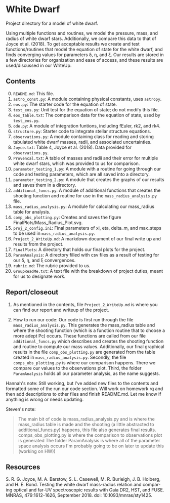 White Dwarf
===========

Project directory for a model of white dwarf. 

Using multiple functions and routines, we model the pressure, mass, and radius of white dwarf stars. Additionally, we compare this data to that of Joyce et al. (2018). To get acceptable results we create and test functions/routines that model the equation of state for the white dwarf, and finds converging values for parameters δ, η, and ξ. Our results are stored in a few directories for organization and ease of access, and these results are used/discussed in our WriteUp.

Contents
--------

0. `README.md`: This file.
1. `astro_const.py`: A module containing physical constants, uses `astropy`.
2. `eos.py`: The starter code for the equation of state.
3. `test_eos.py`: Unit test for the equation of state; do not modify this file.
4. `eos_table.txt`: The comparison data for the equation of state, used by `test_eos.py`.
5. `ode.py`: A module of integration funtions, including fEuler, rk2, and rk4. 
6. `structure.py`: Starter code to integrate stellar structure equations.
7. `observations.py`: A module containing class for reading and storing tabulated
    white dwarf masses, radii, and associated uncertainties. 
8. `Joyce.txt`: Table 4, Joyce et al. (2018). Data provided for `observations.py`.
9. `Provencal.txt`: A table of masses and radii and their error for multiple white dwarf stars, which was provided to us for comparison.
10. `parameter_testing_1.py`: A module with a routine for going through our code and testing parameters, which are all saved into a directory. 
11. `parameter_testing_2.py`: A module that creates the graphs of our results and saves them in a directory. 
12. `additional_funcs.py`: A module of additional functions that creates the shooting function and routine for use in the `mass_radius_analysis.py` file.
13. `mass_radius_analysis.py`: A module for calculating our mass_radius table for analysis. 
14. `comp_obs_plotting.py`: Creates and saves the figure FinalPlots/Mass_Radius_Plot.svg.
15. `proj_2_config.ini`: Final parameters of xi, eta, delta_m, and max_steps to be used in `mass_radius_analysis.py`. 
16. `Project_2_WriteUp.md`: A markdown document of our final write up and results from the project.
17. `FinalPlots`: A directory that holds our final plots for the project.
18. `ParamAnalysis`: A directory filled with csv files as a result of testing for our δ, η, and ξ convergences. 
19. `rubric.md`: The rubric provided to us. 
20. `GroupReadMe.txt`: A text file with the breakdown of project duties, meant for us to designate work. 

Report/closeout
---------------

1. As mentioned in the contents, file `Project_2_WriteUp.md` is where you can find our report and writeup of the project. 

2. How to run our code: 
    Our code is first run through the file `mass_radius_analysis.py`. This generates the mass_radius table and where the shooting function (which is a function routine that to choose a more adept Pc) occurs. These functions are called from our file `additional_funcs.py` which describes and creates the shooting function and routine to compute our mass values. Additionally, our final graphical results in the file `comp_obs_plotting.py` are generated from the table created in `mass_radius_analysis.py`. 
    Secondly, the file `comps_obs_plotting.py` is where our comparison happens. There we compare our values to the observations plot. 
    Third, the folder `ParamAnalysis` holds all our parameter analysis, as the name suggests. 
    
Hannah's note: 
Still working, but I've added new files to the contents and formatted some of the run our code section. Will work on homework rq and then add descriptions to other files and finish README.md. Let me know if anything is wrong or needs updating. 

Steven's note: 
>The main bit of code is mass_radius_analysis.py and is where the mass_radius table is made and the shooting (a little abstracted to additional_funcs.py) happens, this file also generates final results.
>comps_obs_plotting.py is where the comparison to observations plot is generated
>The folder ParamAnalysis is where all of the parameter space analysis occurs
>I'm probably going to be on later to update this (working on HW))
   
Resources
---------

S. R. G. Joyce, M. A. Barstow, S. L. Casewell, M. R. Burleigh, J. B. Holberg,
and H. E. Bond. Testing the white dwarf mass-radius relation and compar-
ing optical and far-UV spectroscopic results with Gaia DR2, HST, and FUSE.
MNRAS, 479:1612–1626, September 2018. doi: 10.1093/mnras/sty1425.
